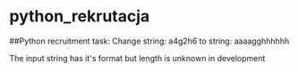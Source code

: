 # python_rekrutacja
##Python recruitment task: 
Change string: a4g2h6 to string: aaaagghhhhhh

The input string has it's format but length is unknown in development

